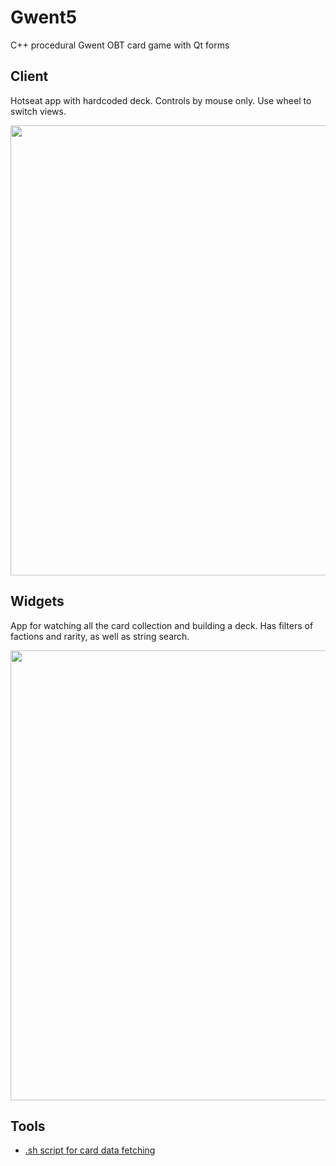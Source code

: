 # Gwent5
C++ procedural Gwent OBT card game with Qt forms

## Client

Hotseat app with hardcoded deck. Controls by mouse only. Use wheel to switch views.

<img src="https://user-images.githubusercontent.com/22278488/166415736-eaba6d91-fc44-49e0-a428-5c4c1ae7d1e1.png" width="640" height="720" />

## Widgets

App for watching all the card collection and building a deck. Has filters of factions and rarity, as well as string search.

<img src="https://github.com/P1nkL1on/Gwent5/blob/1-implement-basics/Widgets/preview.gif" width="640" height="720" />

## Tools

* [.sh script for card data fetching](https://github.com/P1nkL1on/Gwent5/blob/1-implement-basics/Tools/FetchInfo.sh)
